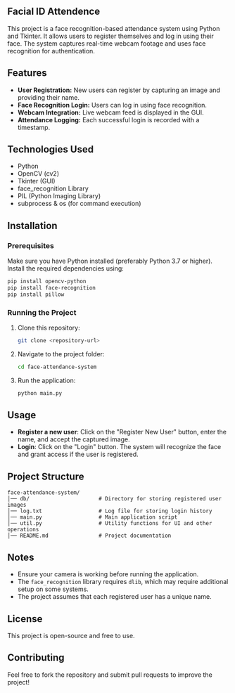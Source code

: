 ## Facial ID Attendence


This project is a face recognition-based attendance system using Python and Tkinter. It allows users to register themselves and log in using their face. The system captures real-time webcam footage and uses face recognition for authentication.

## Features
- **User Registration:** New users can register by capturing an image and providing their name.
- **Face Recognition Login:** Users can log in using face recognition.
- **Webcam Integration:** Live webcam feed is displayed in the GUI.
- **Attendance Logging:** Each successful login is recorded with a timestamp.

## Technologies Used
- Python
- OpenCV (cv2)
- Tkinter (GUI)
- face_recognition Library
- PIL (Python Imaging Library)
- subprocess & os (for command execution)

## Installation

### Prerequisites
Make sure you have Python installed (preferably Python 3.7 or higher). Install the required dependencies using:

```sh
pip install opencv-python
pip install face-recognition
pip install pillow
```

### Running the Project
1. Clone this repository:
   ```sh
   git clone <repository-url>
   ```
2. Navigate to the project folder:
   ```sh
   cd face-attendance-system
   ```
3. Run the application:
   ```sh
   python main.py
   ```

## Usage
- **Register a new user**: Click on the "Register New User" button, enter the name, and accept the captured image.
- **Login**: Click on the "Login" button. The system will recognize the face and grant access if the user is registered.

## Project Structure
```
face-attendance-system/
│── db/                      # Directory for storing registered user images
│── log.txt                  # Log file for storing login history
│── main.py                  # Main application script
│── util.py                  # Utility functions for UI and other operations
│── README.md                # Project documentation
```

## Notes
- Ensure your camera is working before running the application.
- The `face_recognition` library requires `dlib`, which may require additional setup on some systems.
- The project assumes that each registered user has a unique name.

## License
This project is open-source and free to use.

## Contributing
Feel free to fork the repository and submit pull requests to improve the project!

